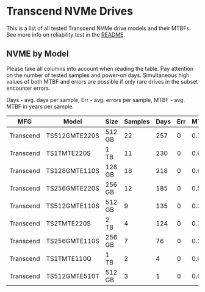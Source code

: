 Transcend NVMe Drives
=====================

This is a list of all tested Transcend NVMe drive models and their MTBFs. See more
info on reliability test in the [README](https://github.com/linuxhw/SMART).

NVME by Model
------------

Please take all columns into account when reading the table. Pay attention on the
number of tested samples and power-on days. Simultaneous high values of both MTBF
and errors are possible if only rare drives in the subset encounter errors.

Days - avg. days per sample,
Err  - avg. errors per sample,
MTBF - avg. MTBF in years per sample.

| MFG       | Model              | Size   | Samples | Days  | Err   | MTBF |
|-----------|--------------------|--------|---------|-------|-------|------|
| Transcend | TS512GMTE220S      | 512 GB | 22      | 257   | 0     | 0.71   |
| Transcend | TS1TMTE220S        | 1 TB   | 11      | 230   | 0     | 0.63   |
| Transcend | TS128GMTE110S      | 128 GB | 18      | 218   | 0     | 0.60   |
| Transcend | TS256GMTE220S      | 256 GB | 12      | 185   | 0     | 0.51   |
| Transcend | TS512GMTE110S      | 512 GB | 9       | 135   | 0     | 0.37   |
| Transcend | TS2TMTE220S        | 2 TB   | 4       | 124   | 0     | 0.34   |
| Transcend | TS256GMTE110S      | 256 GB | 7       | 76    | 0     | 0.21   |
| Transcend | TS1TMTE110Q        | 1 TB   | 2       | 4     | 0     | 0.01   |
| Transcend | TS512GMTE510T      | 512 GB | 3       | 1     | 0     | 0.00   |
